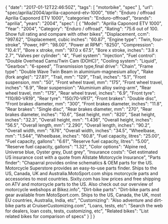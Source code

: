 {
    "date": "2017-01-12T22:46:50Z",
    "tags": [
        "motorbike",
        "spec"
    ],
    "url": "spec\/aprilia\/2004\/aprilia-caponord-etv-1000",
    "title": "Enduro \/ offroad Aprilia Caponord ETV 1000",
    "categories": "Enduro-offroad",
    "brands": "aprilia",
    "years": "2004",
    "spec": [
        {
            "Model": "Aprilia Caponord ETV 1000",
            "Year": "2004",
            "Category": "Enduro \/ offroad",
            "Rating": "75.6 out of 100. Show full rating and compare with other bikes",
            "Displacement, ccm": "997.62",
            "Displacement, cubic inches": "60.87",
            "Engine type": "Twin, four-stroke",
            "Power, HP": "98.00",
            "Power at RPM": "8250",
            "Compression": "10.4:1",
            "Bore x stroke, mm": "97.0 x 67.5",
            "Bore x stroke, inches": "3.8 x 2.7",
            "Valves per cylinder": "4",
            "Fuel system": "Injection",
            "Fuel control": "Double Overhead Cams\/Twin Cam (DOHC)",
            "Cooling system": "Liquid",
            "Gearbox": "6-speed",
            "Transmission type,final drive": "Chain",
            "Frame type": "Double Wave Twin Beam in aluminium-magnesium alloy",
            "Rake (fork angle)": "27.8?",
            "Trail, mm": "129",
            "Trail, inches": "5.1",
            "Front suspension, mm": "50",
            "Front wheel travel, mm": "175",
            "Front wheel travel, inches": "6.9",
            "Rear suspension": "Aluminium alloy swing-arm",
            "Rear wheel travel, mm": "175",
            "Rear wheel travel, inches": "6.9",
            "Front tyre": "110\/80-VR19",
            "Rear tyre": "150\/70-VR17",
            "Front brakes": "Double disc",
            "Front brakes diameter, mm": "300",
            "Front brakes diameter, inches": "11.8",
            "Rear brakes": "Single disc",
            "Rear brakes diameter, mm": "270",
            "Rear brakes diameter, inches": "10.6",
            "Seat height, mm": "820",
            "Seat height, inches": "32.3",
            "Overall height, mm": "1.436",
            "Overall height, inches": "56.5",
            "Overall length, mm": "2.290",
            "Overall length, inches": "90.2",
            "Overall width, mm": "876",
            "Overall width, inches": "34.5",
            "Wheelbase, mm": "1.544",
            "Wheelbase, inches": "60.8",
            "Fuel capacity, litres": "25.00",
            "Fuel capacity, gallons": "6.61",
            "Reserve fuel capacity, litres": "5.00",
            "Reserve fuel capacity, gallons": "1.32",
            "Color options": "Alpine red, Universe blue, Oyster grey, Dust grey",
            "Insurance costs": "Get estimated US insurance cost with a quote from Allstate Motorcycle Insurance",
            "Parts finder": "Chaparral provides online schematics & OEM parts for the US.   Motorcycle Superstore provides an easy-to-use parts finder. Ships to the US, Canada, UK and Australia.MotoSport.com ships motorcycle parts and accessories to most countries.    Sixity.com has low prices and free shipping on ATV and motorcycle parts to the US. Also check out our overview of motorcycle webshops at Bikez.info",
            "Dirt-bike parts": "Dirt-bike parts and gear available from MotoSport.com. Ships to the US, Canada, the UK, most EU countries, Australia, India, etc",
            "Customizing": "Also adventure and dirt-bike parts at CruiserCustomizing.com",
            "Loans, tests, etc": "Search the web for dealers, loan costs, tests, customizing, etc",
            "Related bikes": "List related bikes for comparison of specs"
        }
    ]
}